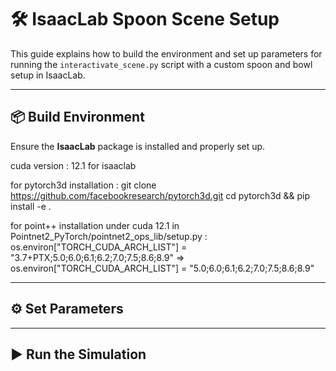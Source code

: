 # 🛠️ IsaacLab Spoon Scene Setup

This guide explains how to build the environment and set up parameters for running the `interactivate_scene.py` script with a custom spoon and bowl setup in IsaacLab.

---

## 📦 Build Environment

Ensure the **IsaacLab** package is installed and properly set up.

cuda version : 12.1 for isaaclab

for pytorch3d installation :
git clone https://github.com/facebookresearch/pytorch3d.git
cd pytorch3d && pip install -e .


for point++ installation under cuda 12.1
in Pointnet2_PyTorch/pointnet2_ops_lib/setup.py : 
os.environ["TORCH_CUDA_ARCH_LIST"] = "3.7+PTX;5.0;6.0;6.1;6.2;7.0;7.5;8.6;8.9" 
=> os.environ["TORCH_CUDA_ARCH_LIST"] = "5.0;6.0;6.1;6.2;7.0;7.5;8.6;8.9" 



---

## ⚙️ Set Parameters



---
## ▶️ Run the Simulation

